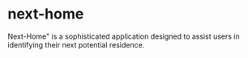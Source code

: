 # next-home
Next-Home" is a sophisticated application designed to assist users in identifying their next potential residence.

